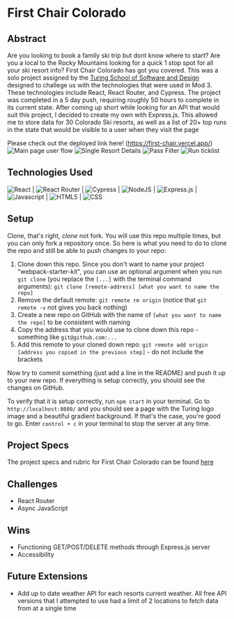 # First Chair Colorado

## Abstract

Are you looking to book a family ski trip but dont know where to start?  Are you a local to the Rocky Mountains looking for a quick 1 stop spot for all your ski resort info? First Chair Colorado has got you covered.  This was a solo project assigned by the [Turing School of Software and Design](https://turing.edu/) designed to challege us with the technologies that were used in Mod 3. These technologies include React, React Router, and Cypress. The project was completed in a 5 day push, requiring roughly 50 hours to complete in its current state. After coming up short while looking for an API that would suit this project, I decided to create my own with Express.js.  This allowed me to store data for 30 Colorado Ski resorts, as well as a list of 20+ top runs in the state that would be visible to a user when they visit the page 
 
Please check out the deployed link here! (https://first-chair.vercel.app/)
![Main page user flow](https://user-images.githubusercontent.com/101376200/201545765-3fd4c730-6b2e-4870-8761-843cd5ed5b07.gif)
![Single Resort Details](https://user-images.githubusercontent.com/101376200/201545841-46de97ae-be22-47c1-9944-6e4c14df7667.gif)
![Pass Filter](https://user-images.githubusercontent.com/101376200/201545897-02ca4995-5bb0-4867-91e2-d3ecfb2175cc.gif)
![Run ticklist](https://user-images.githubusercontent.com/101376200/201545930-bf880506-e93f-4e5a-bb27-63425b8d6813.gif)


## Technologies Used
![React](https://img.shields.io/badge/react-%2320232a.svg?style=for-the-badge&logo=react&logoColor=%2361DAFB) |
![React Router](https://img.shields.io/badge/React_Router-CA4245?style=for-the-badge&logo=react-router&logoColor=white) |
![Cypress](https://img.shields.io/badge/-cypress-%23E5E5E5?style=for-the-badge&logo=cypress&logoColor=058a5e) |
![NodeJS](https://img.shields.io/badge/node.js-6DA55F?style=for-the-badge&logo=node.js&logoColor=white) |
![Express.js](https://img.shields.io/badge/express.js-%23404d59.svg?style=for-the-badge&logo=express&logoColor=%2361DAFB) |
![Javascript](https://img.shields.io/badge/JavaScript-323330?style=for-the-badge&logo=javascript&logoColor=F7DF1E) |
![HTML5](https://img.shields.io/badge/HTML5-E34F26?style=for-the-badge&logo=html5&logoColor=white) |
![CSS](https://img.shields.io/badge/CSS3-1572B6?style=for-the-badge&logo=css3&logoColor=white) 

## Setup
Clone, that's right, _clone_ not fork. You will use this repo multiple times, but you can only fork a repository once. So here is what you need to do to clone the repo and still be able to push changes to your repo:

1. Clone down this repo. Since you don't want to name your project "webpack-starter-kit", you can use an optional argument when you run `git clone` (you replace the `[...]` with the terminal command arguments): `git clone [remote-address] [what you want to name the repo]`
1. Remove the default remote: `git remote rm origin` (notice that `git remote -v` not gives you back nothing)
1. Create a new repo on GitHub with the name of `[what you want to name the repo]` to be consistent with naming
1. Copy the address that you would use to clone down this repo - something like `git@github.com:...`
1. Add this remote to your cloned down repo: `git remote add origin [address you copied in the previous step]` - do not include the brackets

Now try to commit something (just add a line in the README) and push it up to your new repo. If everything is setup correctly, you should see the changes on GitHub.

To verify that it is setup correctly, run `npm start` in your terminal. Go to `http://localhost:8080/` and you should see a page with the Turing logo image and a beautiful gradient background. If that's the case, you're good to go. Enter `control + c` in your terminal to stop the server at any time.

## Project Specs
The project specs and rubric for First Chair Colorado can be found [here](https://frontend.turing.edu/projects/module-3/showcase.html)

 ## Challenges
- React Router
- Async JavaScript

## Wins
- Functioning GET/POST/DELETE methods through Express.js server
- Accessibility

## Future Extensions
- Add up to date weather API for each resorts current weather. All free API versions that I attempted to use had a limit of 2 locations to fetch data from at a single time
